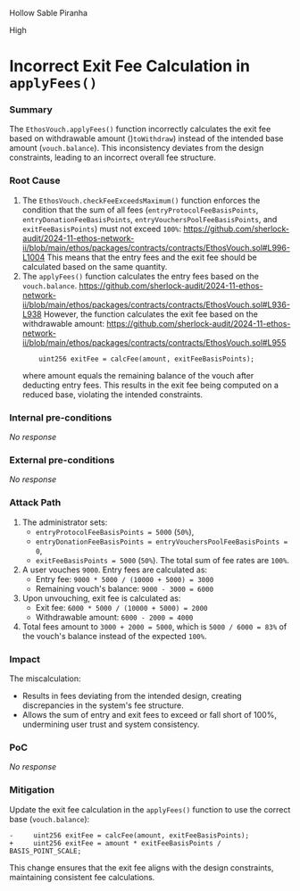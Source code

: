 Hollow Sable Piranha

High

# Incorrect Exit Fee Calculation in `applyFees()`

### Summary

The `EthosVouch.applyFees()` function incorrectly calculates the exit fee based on withdrawable amount ()`toWithdraw`) instead of the intended base amount (`vouch.balance`). This inconsistency deviates from the design constraints, leading to an incorrect overall fee structure.


### Root Cause

1. The `EthosVouch.checkFeeExceedsMaximum()` function enforces the condition that the sum of all fees (`entryProtocolFeeBasisPoints`, `entryDonationFeeBasisPoints`, `entryVouchersPoolFeeBasisPoints`, and `exitFeeBasisPoints`) must not exceed `100%`:
https://github.com/sherlock-audit/2024-11-ethos-network-ii/blob/main/ethos/packages/contracts/contracts/EthosVouch.sol#L996-L1004
This means that the entry fees and the exit fee should be calculated based on the same quantity.
2. The `applyFees()` function calculates the entry fees based on the `vouch.balance`. 
https://github.com/sherlock-audit/2024-11-ethos-network-ii/blob/main/ethos/packages/contracts/contracts/EthosVouch.sol#L936-L938
However, the function calculates the exit fee based on the withdrawable amount:
https://github.com/sherlock-audit/2024-11-ethos-network-ii/blob/main/ethos/packages/contracts/contracts/EthosVouch.sol#L955
    ```solidity
        uint256 exitFee = calcFee(amount, exitFeeBasisPoints);
    ```
    where amount equals the remaining balance of the vouch after deducting entry fees. This results in the exit fee being computed on a reduced base, violating the intended constraints.


### Internal pre-conditions

_No response_

### External pre-conditions

_No response_

### Attack Path

1. The administrator sets:
    - `entryProtocolFeeBasisPoints = 5000` (`50%`),
    - `entryDonationFeeBasisPoints = entryVouchersPoolFeeBasisPoints = 0`,
    - `exitFeeBasisPoints = 5000` (`50%`).
    The total sum of fee rates are `100%`.
2. A user vouches `9000`. Entry fees are calculated as:
    - Entry fee: `9000 * 5000 / (10000 + 5000) = 3000`
    - Remaining vouch's balance: `9000 - 3000 = 6000`
3. Upon unvouching, exit fee is calculated as:
    - Exit fee: `6000 * 5000 / (10000 + 5000) = 2000`
    - Withdrawable amount: `6000 - 2000 = 4000`
4. Total fees amount to `3000 + 2000 = 5000`, which is `5000 / 6000 = 83%` of the vouch's balance instead of the expected `100%`.


### Impact

The miscalculation:
- Results in fees deviating from the intended design, creating discrepancies in the system's fee structure.
- Allows the sum of entry and exit fees to exceed or fall short of 100%, undermining user trust and system consistency.


### PoC

_No response_

### Mitigation

Update the exit fee calculation in the `applyFees()` function to use the correct base (`vouch.balance`):
```solidity
-     uint256 exitFee = calcFee(amount, exitFeeBasisPoints);
+     uint256 exitFee = amount * exitFeeBasisPoints / BASIS_POINT_SCALE;
```
This change ensures that the exit fee aligns with the design constraints, maintaining consistent fee calculations.
